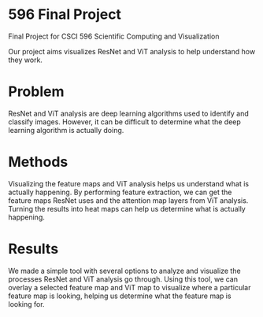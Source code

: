 # 596 Final Project
Final Project for CSCI 596 Scientific Computing and Visualization

Our project aims visualizes ResNet and ViT analysis to help understand how they work.

# Problem
ResNet and ViT analysis are deep learning algorithms used to identify and classify images.
However, it can be difficult to determine what the deep learning algorithm is actually doing.

# Methods
Visualizing the feature maps and ViT analysis helps us understand what is actually happening.
By performing feature extraction, we can get the feature maps ResNet uses and the attention map layers from ViT analysis.
Turning the results into heat maps can help us determine what is actually happening.

# Results
We made a simple tool with several options to analyze and visualize the processes ResNet and ViT analysis go through.
Using this tool, we can overlay a selected feature map and ViT map to visualize where a particular feature map is looking, helping us determine what the feature map is looking for.  
